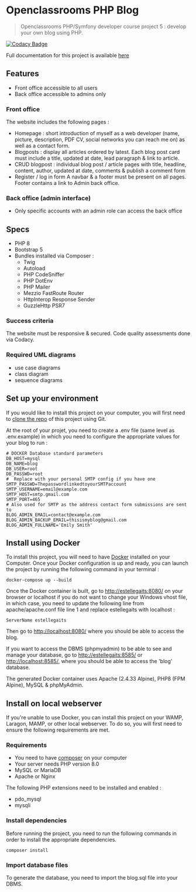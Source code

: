 # Openclassrooms PHP Blog

> Openclassrooms PHP/Symfony developer course project 5 : develop your own blog using PHP.

[![Codacy Badge](https://api.codacy.com/project/badge/Grade/28088ec6bd5a4c14bd5eaffc0745034c)](https://app.codacy.com/gh/EstelleMyddleware/p5-blog-php?utm_source=github.com&utm_medium=referral&utm_content=EstelleMyddleware/p5-blog-php&utm_campaign=Badge_Grade_Settings)

Full documentation for this project is available [here](https://estellemyddleware.github.io/p5-blog-php/)

## Features

- Front office accessible to all users
- Back office accessible to admins only

### Front office

The website includes the following pages :

- Homepage : short introduction of myself as a web developer (name, picture, description, PDF CV, social networks you can reach me on) as well as a contact form.
- Blogposts : display all articles ordered by latest. Each blog post card must include a title, updated at date, lead paragraph & link to article.
- CRUD blogpost : individual blog post / article pages with title, headline, content, author, updated at date, comments & publish a comment form
- Register / log in form
A navbar & a footer must be present on all pages.
Footer contains a link to Admin back office.

### Back office (admin interface)

- Only specific accounts with an admin role can access the back office

## Specs

- PHP 8
- Bootstrap 5
- Bundles installed via Composer :
  - Twig
  - Autoload
  - PHP CodeSniffer
  - PHP DotEnv
  - PHP Mailer
  - Mezzio FastRoute Router
  - HttpInterop Response Sender
  - GuzzleHttp PSR7

### Success criteria

  The website must be responsive & secured. Code quality assessments done via Codacy.

### Required UML diagrams

- use case diagrams
- class diagram
- sequence diagrams

## Set up your environment

If you would like to install this project on your computer, you will first need to [clone the repo](https://github.com/EstelleMyddleware/p5-blog-php) of this project using Git.

At the root of your projet, you need to create a .env file (same level as .env.example) in which you need to configure the appropriate values for your blog to run :

```text
# DOCKER Database standard parameters 
DB_HOST=mysql
DB_NAME=blog
DB_USER=root
DB_PASSWD=root
#  Replace with your personal SMTP config if you have one
SMTP_PASSWD=ThepasswordlinkedtoyourSMTPaccount
SMTP_USERNAME=email@example.com
SMTP_HOST=smtp.gmail.com
SMTP_PORT=465
# Also used for SMTP as the address contact form submissions are sent to
BLOG_ADMIN_EMAIL=contact@example.com
BLOG_ADMIN_BACKUP_EMAIL=thisismyblog@gmail.com
BLOG_ADMIN_FULLNAME='Emily Smith'
```

<!-- tabs:start  -->

## **Install using Docker**

To install this project, you will need to have [Docker](<https://www.docker.com/get-started>) installed on your Computer.
Once your Docker configuration is up and ready, you can launch the project by running the following command in your terminal :

``` docker-compose up --build ```

Once the Docker container is built, go to <http://estellegaits:8080/> on your browser or localhost if you do not want to change your Windows vhost file, in which case, you need to update the following line from apache/apache.conf file line 1  and replace estellegaits with localhost :

```ServerName estellegaits```

Then go to <http://localhost:8080/> where you should be able to access the blog.

If you want to access the DBMS (phpmyadmin) to be able to see and manage your database, go to <http://estellegaits:8585/> or <http://localhost:8585/>, where you should be able to access the 'blog' database.

The generated Docker container uses Apache (2.4.33 Alpine), PHP8 (FPM Alpine), MySQL & phpMyAdmin.

## **Install on local webserver**

If you're unable to use Docker, you can install this project on your WAMP, Laragon, MAMP, or other local webserver.
To do so, you will first need to ensure the following requirements are met.

### Requirements

- You need to have [composer](https://getcomposer.org/download/) on your computer
- Your server needs PHP version 8.0
- MySQL or MariaDB
- Apache or Nginx

The following PHP extensions need to be installed and enabled :

- pdo_mysql
- mysqli

### Install dependencies

Before running the project, you need to run the following commands in order to install the appropriate dependencies.

``` composer install ```

### Import database files

To generate the database, you need to import the blog.sql file into your DBMS.
 
<!-- tabs:end  -->

